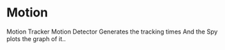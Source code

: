 # Motion
Motion Tracker
Motion Detector Generates the tracking times And the Spy plots the graph of it..
